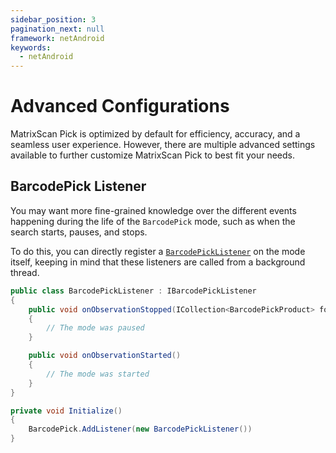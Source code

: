 ```yaml
---
sidebar_position: 3
pagination_next: null
framework: netAndroid
keywords:
  - netAndroid
---
```


# Advanced Configurations

MatrixScan Pick is optimized by default for efficiency, accuracy, and a seamless user experience. However, there are multiple advanced settings available to further customize MatrixScan Pick to best fit your needs.

## BarcodePick Listener

You may want more fine-grained knowledge over the different events happening during the life of the `BarcodePick` mode, such as when the search starts, pauses, and stops.

To do this, you can directly register a [`BarcodePickListener`](https://docs.scandit.com/data-capture-sdk/android/barcode-capture/api/barcode-pick-listener.html#interface-scandit.datacapture.barcode.pick.IBarcodePickListener) on the mode itself, keeping in mind that these listeners are called from a background thread.

```csharp
public class BarcodePickListener : IBarcodePickListener
{
	public void onObservationStopped(ICollection<BarcodePickProduct> foundItems)
	{
		// The mode was paused
	}

	public void onObservationStarted()
	{
		// The mode was started
	}
}

private void Initialize()
{
	BarcodePick.AddListener(new BarcodePickListener())
}
```
